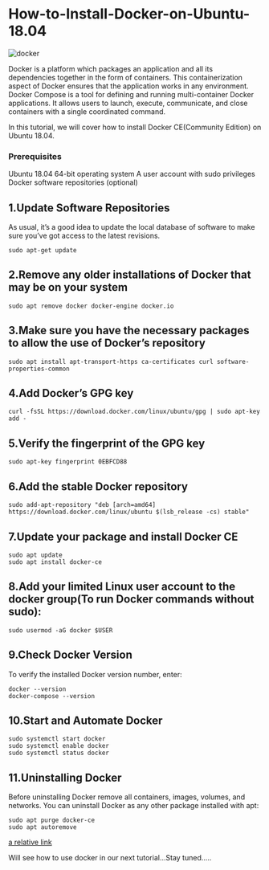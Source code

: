 # How-to-Install-Docker-on-Ubuntu-18.04
![docker](https://user-images.githubusercontent.com/24427856/71299521-b3bf5380-23b3-11ea-9874-08157123687a.PNG)


Docker is a platform which packages an application and all its dependencies together in the form of containers. This containerization aspect of Docker ensures that the application works in any environment.
Docker Compose is a tool for defining and running multi-container Docker applications. It allows users to launch, execute, communicate, and close containers with a single coordinated command.

In this tutorial, we will cover how to install Docker CE(Community Edition) on Ubuntu 18.04.

### Prerequisites

Ubuntu 18.04 64-bit operating system
A user account with sudo privileges
Docker software repositories (optional)

## 1.Update Software Repositories
As usual, it’s a good idea to update the local database of software to make sure you’ve got access to the latest revisions.

```sudo apt-get update```

## 2.Remove any older installations of Docker that may be on your system

```sudo apt remove docker docker-engine docker.io```

## 3.Make sure you have the necessary packages to allow the use of Docker’s repository

```sudo apt install apt-transport-https ca-certificates curl software-properties-common```

## 4.Add Docker’s GPG key

```curl -fsSL https://download.docker.com/linux/ubuntu/gpg | sudo apt-key add -```

## 5.Verify the fingerprint of the GPG key

```sudo apt-key fingerprint 0EBFCD88```

## 6.Add the stable Docker repository

```sudo add-apt-repository "deb [arch=amd64] https://download.docker.com/linux/ubuntu $(lsb_release -cs) stable"```

## 7.Update your package and install Docker CE

```
sudo apt update
sudo apt install docker-ce
```

## 8.Add your limited Linux user account to the docker group(To run Docker commands without sudo):

```sudo usermod -aG docker $USER```

## 9.Check Docker Version
To verify the installed Docker version number, enter:

```
docker --version
docker-compose --version
```

## 10.Start and Automate Docker

```
sudo systemctl start docker
sudo systemctl enable docker
sudo systemctl status docker
```

## 11.Uninstalling Docker
Before uninstalling Docker remove all containers, images, volumes, and networks.
You can uninstall Docker as any other package installed with apt:

```
sudo apt purge docker-ce
sudo apt autoremove
```
[a relative link](https://snasina.github.io/How-to-Install-Docker-on-Ubuntu-18.04/)


Will see how to use docker in our next tutorial...Stay tuned.....
